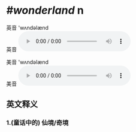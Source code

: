 # ***\#wonderland*** n
英音 'wʌndəlænd  
英音
<audio src="./media/wonderland1_AAC.aac" controls="controls"></audio>

美音 'wʌndəlænd  
美音
<audio src="./media/wonderland2_AAC.aac" controls="controls"></audio>



  

英文释义
---
### 1.**(童话中的) 仙境/奇境**  



